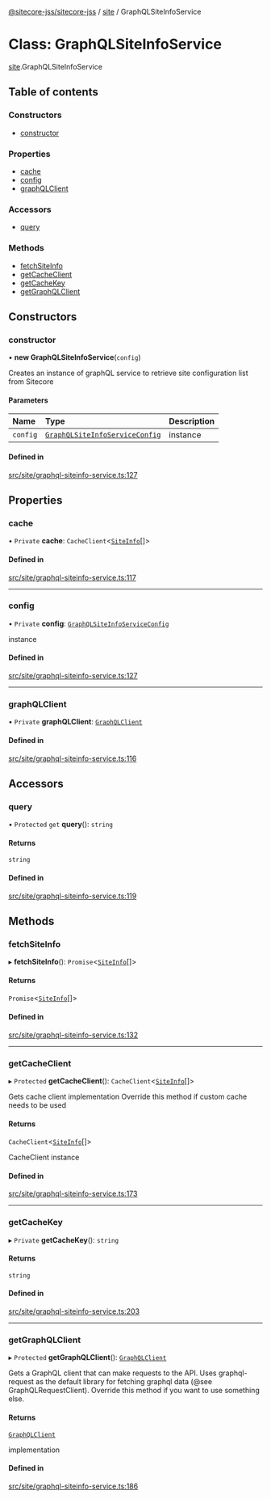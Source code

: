 [@sitecore-jss/sitecore-jss](../README.md) / [site](../modules/site.md) / GraphQLSiteInfoService

# Class: GraphQLSiteInfoService

[site](../modules/site.md).GraphQLSiteInfoService

## Table of contents

### Constructors

- [constructor](site.GraphQLSiteInfoService.md#constructor)

### Properties

- [cache](site.GraphQLSiteInfoService.md#cache)
- [config](site.GraphQLSiteInfoService.md#config)
- [graphQLClient](site.GraphQLSiteInfoService.md#graphqlclient)

### Accessors

- [query](site.GraphQLSiteInfoService.md#query)

### Methods

- [fetchSiteInfo](site.GraphQLSiteInfoService.md#fetchsiteinfo)
- [getCacheClient](site.GraphQLSiteInfoService.md#getcacheclient)
- [getCacheKey](site.GraphQLSiteInfoService.md#getcachekey)
- [getGraphQLClient](site.GraphQLSiteInfoService.md#getgraphqlclient)

## Constructors

### constructor

• **new GraphQLSiteInfoService**(`config`)

Creates an instance of graphQL service to retrieve site configuration list from Sitecore

#### Parameters

| Name | Type | Description |
| :------ | :------ | :------ |
| `config` | [`GraphQLSiteInfoServiceConfig`](../modules/site.md#graphqlsiteinfoserviceconfig) | instance |

#### Defined in

[src/site/graphql-siteinfo-service.ts:127](https://github.com/Sitecore/jss/blob/361a71f79/packages/sitecore-jss/src/site/graphql-siteinfo-service.ts#L127)

## Properties

### cache

• `Private` **cache**: `CacheClient`<[`SiteInfo`](../modules/site.md#siteinfo)[]\>

#### Defined in

[src/site/graphql-siteinfo-service.ts:117](https://github.com/Sitecore/jss/blob/361a71f79/packages/sitecore-jss/src/site/graphql-siteinfo-service.ts#L117)

___

### config

• `Private` **config**: [`GraphQLSiteInfoServiceConfig`](../modules/site.md#graphqlsiteinfoserviceconfig)

instance

#### Defined in

[src/site/graphql-siteinfo-service.ts:127](https://github.com/Sitecore/jss/blob/361a71f79/packages/sitecore-jss/src/site/graphql-siteinfo-service.ts#L127)

___

### graphQLClient

• `Private` **graphQLClient**: [`GraphQLClient`](../interfaces/index.GraphQLClient.md)

#### Defined in

[src/site/graphql-siteinfo-service.ts:116](https://github.com/Sitecore/jss/blob/361a71f79/packages/sitecore-jss/src/site/graphql-siteinfo-service.ts#L116)

## Accessors

### query

• `Protected` `get` **query**(): `string`

#### Returns

`string`

#### Defined in

[src/site/graphql-siteinfo-service.ts:119](https://github.com/Sitecore/jss/blob/361a71f79/packages/sitecore-jss/src/site/graphql-siteinfo-service.ts#L119)

## Methods

### fetchSiteInfo

▸ **fetchSiteInfo**(): `Promise`<[`SiteInfo`](../modules/site.md#siteinfo)[]\>

#### Returns

`Promise`<[`SiteInfo`](../modules/site.md#siteinfo)[]\>

#### Defined in

[src/site/graphql-siteinfo-service.ts:132](https://github.com/Sitecore/jss/blob/361a71f79/packages/sitecore-jss/src/site/graphql-siteinfo-service.ts#L132)

___

### getCacheClient

▸ `Protected` **getCacheClient**(): `CacheClient`<[`SiteInfo`](../modules/site.md#siteinfo)[]\>

Gets cache client implementation
Override this method if custom cache needs to be used

#### Returns

`CacheClient`<[`SiteInfo`](../modules/site.md#siteinfo)[]\>

CacheClient instance

#### Defined in

[src/site/graphql-siteinfo-service.ts:173](https://github.com/Sitecore/jss/blob/361a71f79/packages/sitecore-jss/src/site/graphql-siteinfo-service.ts#L173)

___

### getCacheKey

▸ `Private` **getCacheKey**(): `string`

#### Returns

`string`

#### Defined in

[src/site/graphql-siteinfo-service.ts:203](https://github.com/Sitecore/jss/blob/361a71f79/packages/sitecore-jss/src/site/graphql-siteinfo-service.ts#L203)

___

### getGraphQLClient

▸ `Protected` **getGraphQLClient**(): [`GraphQLClient`](../interfaces/index.GraphQLClient.md)

Gets a GraphQL client that can make requests to the API. Uses graphql-request as the default
library for fetching graphql data (@see GraphQLRequestClient). Override this method if you
want to use something else.

#### Returns

[`GraphQLClient`](../interfaces/index.GraphQLClient.md)

implementation

#### Defined in

[src/site/graphql-siteinfo-service.ts:186](https://github.com/Sitecore/jss/blob/361a71f79/packages/sitecore-jss/src/site/graphql-siteinfo-service.ts#L186)
